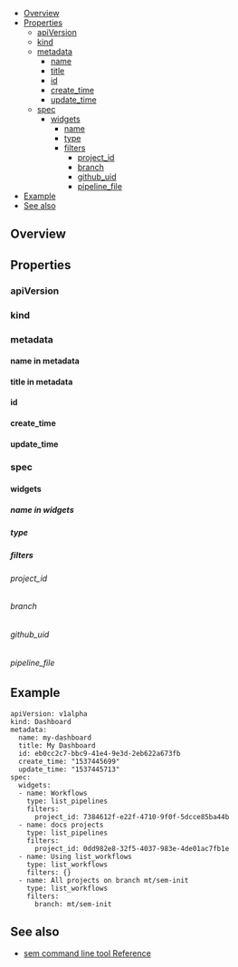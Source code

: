 
* [Overview](#overview)
* [Properties](#properties)
   * [apiVersion](#apiversion)
   * [kind](#kind)
   * [metadata](#metadata)
      * [name](#name-in-metadata)
      * [title](#title-in-metadata)
      * [id](#id)
      * [create_time](#create_time)
      * [update_time](#update_time)
   * [spec](#spec)
      * [widgets](#widgets)
         * [name](#name-in-widgets)
         * [type](#type)
         * [filters](#filters)
            - [project_id](#project_id)
            - [branch](#branch)
            - [github_uid](#github_uid)
            - [pipeline_file](#pipeline_file)
* [Example](#example)
* [See also](#see-also)

## Overview


## Properties

### apiVersion

### kind

### metadata


#### name in metadata

#### title in metadata

#### id

#### create_time

#### update_time


### spec


#### widgets

##### name in widgets

##### type

##### filters

###### project_id

###### branch

###### github_uid

###### pipeline_file

## Example

    apiVersion: v1alpha
    kind: Dashboard
    metadata:
      name: my-dashboard
      title: My Dashboard
      id: eb0cc2c7-bbc9-41e4-9e3d-2eb622a673fb
      create_time: "1537445699"
      update_time: "1537445713"
    spec:
      widgets:
      - name: Workflows
        type: list_pipelines
        filters:
          project_id: 7384612f-e22f-4710-9f0f-5dcce85ba44b
      - name: docs projects
        type: list_pipelines
        filters:
          project_id: 0dd982e8-32f5-4037-983e-4de01ac7fb1e
      - name: Using list_workflows
        type: list_workflows
        filters: {}
      - name: All projects on branch mt/sem-init
        type: list_workflows
        filters:
          branch: mt/sem-init

## See also

* [sem command line tool Reference](https://docs.semaphoreci.com/article/53-sem-reference)
